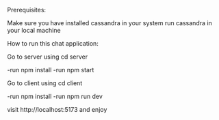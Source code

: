 Prerequisites:

Make sure you have installed cassandra in your system
run cassandra in your local machine


How to run this chat application:

Go to server using cd server

-run npm install
-run npm start

Go to client using cd client

-run npm install
-run npm run dev

visit http://localhost:5173 and enjoy